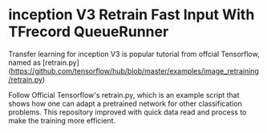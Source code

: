 # inception V3 Retrain Fast Input With TFrecord QueueRunner

Transfer learning for inception V3 is popular tutorial from offcial Tensorflow, named as [retrain.py] (https://github.com/tensorflow/hub/blob/master/examples/image_retraining/retrain.py)

Follow Official Tensorflow's retrain.py, which is an example script that shows how one can adapt a pretrained network for other classification problems. This repository improved with quick data read and process to make the training more efficient.
